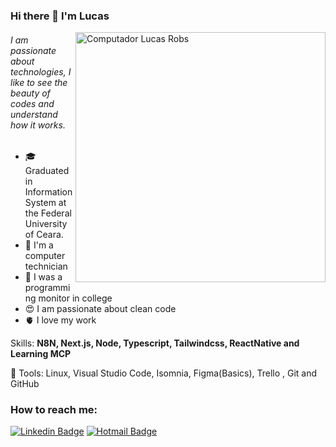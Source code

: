 

### Hi there 👋 I'm Lucas
<img src="https://raw.githubusercontent.com/MicaelliMedeiros/micaellimedeiros/master/image/computer-illustration.png" min-width="400px" max-width="400px" width="400px" align="right" alt="Computador Lucas Robs">

###### I am passionate about technologies, I like to see the beauty of codes and understand how it works.


  - :mortar_board: Graduated in Information System at the Federal University of Ceara.
  - :robot: I'm a computer technician
  - :blue_book: I was a programming monitor in college
  - :heart_eyes: I am passionate about clean code
  - 🫀 I love my work

Skills: <strong> N8N, Next.js, Node, Typescript, Tailwindcss, ReactNative and Learning MCP</strong>


:briefcase: Tools: Linux, Visual Studio Code, Isomnia, Figma(Basics), Trello , Git and GitHub


### How to reach me:

[![Linkedin Badge](https://img.shields.io/badge/LinkedIn-1781EB?style=for-the-badge&logo=linkedin&logoColor=fff&labelColor=1781EB)](https://www.linkedin.com/in/lucas-robs-01a0951ab//) [![Hotmail Badge](https://img.shields.io/badge/Outlook-1781EB?style=for-the-badge&logo=gmail&logoColor=fff&labelColor=1781EB)](mailto:lucasrobs@alu.ufc.br)
<!--
**LucasRobs/LucasRobs** is a ✨ _special_ ✨ repository because its `README.md` (this file) appears on your GitHub profile.

Here are some ideas to get you started:

- 🔭 I’m currently working on ...
- 🌱 I’m currently learning ...
- 👯 I’m looking to collaborate on ...
- 🤔 I’m looking for help with ...
- 💬 Ask me about ...
- 📫 How to reach me: ...
- 😄 Pronouns: ...
- ⚡ Fun fact: ...
-->
